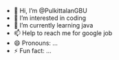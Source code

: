 - 👋 Hi, I’m @PulkittalanGBU
- 👀 I’m interested in coding
- 🌱 I’m currently learning java
- 📫 Help to reach me for google job
- 😄 Pronouns: ...
- ⚡ Fun fact: ...

<!---
PulkittalanGBU/PulkittalanGBU is a ✨ special ✨ repository because its `README.md` (this file) appears on your GitHub profile.
You can click the Preview link to take a look at your changes.
--->
